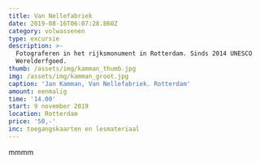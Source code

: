```yaml
---
title: Van Nellefabriek
date: 2019-08-16T06:07:28.860Z
category: volwassenen
type: excursie
description: >-
  Fotograferen in het rijksmonument in Rotterdam. Sinds 2014 UNESCO
  Werelderfgoed.
thumb: /assets/img/kamman_thumb.jpg
img: /assets/img/kamman_groot.jpg
caption: 'Jan Kamman, Van Nellefabriek. Rotterdam'
amount: eenmalig
time: '14.00'
start: 9 november 2019
location: Rotterdam
price: '50,-'
inc: toegangskaarten en lesmateriaal
---
```

mmmm
